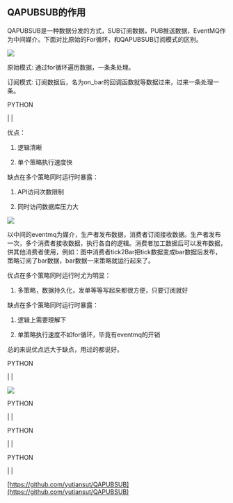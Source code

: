 ## QAPUBSUB的作用

QAPUBSUB是一种数据分发的方式，SUB订阅数据，PUB推送数据，EventMQ作为中间媒介。下面对比原始的For循环，和QAPUBSUB订阅模式的区别。

![](https://gitee.com/hxc8/images5/raw/master/img/202407172348625.jpg)

原始模式: 通过for循环遍历数据，一条条处理。

订阅模式: 订阅数据后，名为on_bar的回调函数就等数据过来，过来一条处理一条。

PYTHON

|   | 


优点：

1. 逻辑清晰

1. 单个策略执行速度快

缺点在多个策略同时运行时暴露：

1. API访问次数限制

1. 同时访问数据库压力大

![](https://gitee.com/hxc8/images5/raw/master/img/202407172348327.jpg)

以中间的eventmq为媒介，生产者发布数据，消费者订阅接收数据。生产者发布一次，多个消费者接收数据，执行各自的逻辑。消费者加工数据后可以发布数据，供其他消费者使用，例如：图中消费者tick2Bar把tick数据变成bar数据后发布，策略订阅了bar数据，bar数据一来策略就运行起来了。

优点在多个策略同时运行时尤为明显：

1. 多策略，数据持久化，发单等等写起来都很方便，只要订阅就好

缺点在多个策略同时运行时暴露：

1. 逻辑上需要理解下

1. 单策略执行速度不如for循环，毕竟有eventmq的开销

总的来说优点远大于缺点，用过的都说好。

PYTHON

|   | 


![](images/WEBRESOURCE1cb2d54892815d3b0263935d5f4efbe9截图.png)

PYTHON

|   | 


PYTHON

|   | 


PYTHON

|   | 


[https://github.com/yutiansut/QAPUBSUB](https://github.com/yutiansut/QAPUBSUB)